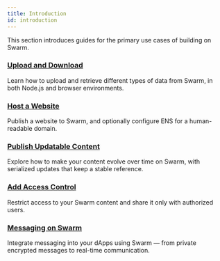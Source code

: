 ```yaml
---
title: Introduction
id: introduction
---
```


This section introduces guides for the primary use cases of building on Swarm.  


### [**Upload and Download**](/docs/develop/access-the-swarm/upload-and-download)  
  Learn how to upload and retrieve different types of data from Swarm, in both Node.js and browser environments.

### [**Host a Website**](/docs/develop/access-the-swarm/host-your-website)  
  Publish a website to Swarm, and optionally configure ENS for a human-readable domain.

### [**Publish Updatable Content**](/docs/develop/access-the-swarm/updatable-content)  
  Explore how to make your content evolve over time on Swarm, with serialized updates that keep a stable reference.

### [**Add Access Control**](/docs/develop/access-the-swarm/act)  
  Restrict access to your Swarm content and share it only with authorized users.

### [**Messaging on Swarm**](/docs/develop/access-the-swarm/messaging)  
  Integrate messaging into your dApps using Swarm — from private encrypted messages to real-time communication.
